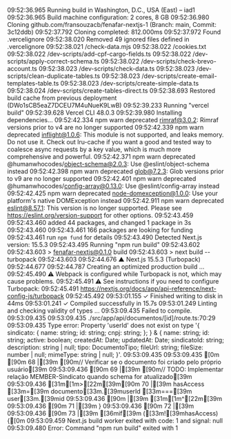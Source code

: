09:52:36.965 Running build in Washington, D.C., USA (East) – iad1
09:52:36.965 Build machine configuration: 2 cores, 8 GB
09:52:36.980 Cloning github.com/fransouzacb/fenafar-nextjs-1 (Branch: main, Commit: 3c12ddb)
09:52:37.792 Cloning completed: 812.000ms
09:52:37.972 Found .vercelignore
09:52:38.020 Removed 49 ignored files defined in .vercelignore
09:52:38.021   /check-data.mjs
09:52:38.022   /cookies.txt
09:52:38.022   /dev-scripts/add-cpf-cargo-fields.ts
09:52:38.022   /dev-scripts/apply-correct-schema.ts
09:52:38.022   /dev-scripts/check-brevo-account.ts
09:52:38.023   /dev-scripts/check-data.ts
09:52:38.023   /dev-scripts/clean-duplicate-tables.ts
09:52:38.023   /dev-scripts/create-email-templates-table.ts
09:52:38.023   /dev-scripts/create-simple-data.ts
09:52:38.024   /dev-scripts/create-tables-direct.ts
09:52:38.693 Restored build cache from previous deployment (DWo1sCB5eaZ7DCEU7M4uNueK9LwB)
09:52:39.233 Running "vercel build"
09:52:39.628 Vercel CLI 48.0.3
09:52:39.980 Installing dependencies...
09:52:42.334 npm warn deprecated rimraf@3.0.2: Rimraf versions prior to v4 are no longer supported
09:52:42.339 npm warn deprecated inflight@1.0.6: This module is not supported, and leaks memory. Do not use it. Check out lru-cache if you want a good and tested way to coalesce async requests by a key value, which is much more comprehensive and powerful.
09:52:42.371 npm warn deprecated @humanwhocodes/object-schema@2.0.3: Use @eslint/object-schema instead
09:52:42.398 npm warn deprecated glob@7.2.3: Glob versions prior to v9 are no longer supported
09:52:42.401 npm warn deprecated @humanwhocodes/config-array@0.13.0: Use @eslint/config-array instead
09:52:42.425 npm warn deprecated node-domexception@1.0.0: Use your platform's native DOMException instead
09:52:42.911 npm warn deprecated eslint@8.57.1: This version is no longer supported. Please see https://eslint.org/version-support for other options.
09:52:43.459 
09:52:43.460 added 44 packages, and changed 1 package in 3s
09:52:43.460 
09:52:43.461 166 packages are looking for funding
09:52:43.461   run `npm fund` for details
09:52:43.490 Detected Next.js version: 15.5.3
09:52:43.495 Running "npm run build"
09:52:43.602 
09:52:43.603 > fenafar-nextjs@0.1.0 build
09:52:43.603 > next build --turbopack
09:52:43.603 
09:52:44.676    ▲ Next.js 15.5.3 (Turbopack)
09:52:44.677 
09:52:44.787    Creating an optimized production build ...
09:52:45.490  ⚠ Webpack is configured while Turbopack is not, which may cause problems.
09:52:45.491  ⚠ See instructions if you need to configure Turbopack:
09:52:45.491   https://nextjs.org/docs/app/api-reference/next-config-js/turbopack
09:52:45.492 
09:53:01.155  ✓ Finished writing to disk in 44ms
09:53:01.241  ✓ Compiled successfully in 15.7s
09:53:01.249    Linting and checking validity of types ...
09:53:09.435 Failed to compile.
09:53:09.435 
09:53:09.435 ./src/app/api/documentos/[id]/route.ts:70:29
09:53:09.435 Type error: Property 'userId' does not exist on type '{ sindicato: { name: string; id: string; cnpj: string; }; } & { name: string; id: string; active: boolean; createdAt: Date; updatedAt: Date; sindicatoId: string; description: string | null; tipo: DocumentoTipo; fileUrl: string; fileSize: number | null; mimeType: string | null; }'.
09:53:09.435 
09:53:09.435 [0m [90m 68 |[39m       [90m// Verificar se o documento foi criado pelo próprio usuário[39m
09:53:09.436  [90m 69 |[39m       [90m// TODO: Implementar relação MEMBER-Sindicato quando schema for atualizado[39m
09:53:09.436 [31m[1m>[22m[39m[90m 70 |[39m       hasAccess [33m=[39m documento[33m.[39muserId [33m===[39m user[33m.[39mid
09:53:09.436  [90m    |[39m                             [31m[1m^[22m[39m
09:53:09.436  [90m 71 |[39m     }
09:53:09.436  [90m 72 |[39m
09:53:09.436  [90m 73 |[39m     [36mif[39m ([33m![39mhasAccess) {[0m
09:53:09.459 Next.js build worker exited with code: 1 and signal: null
09:53:09.480 Error: Command "npm run build" exited with 1